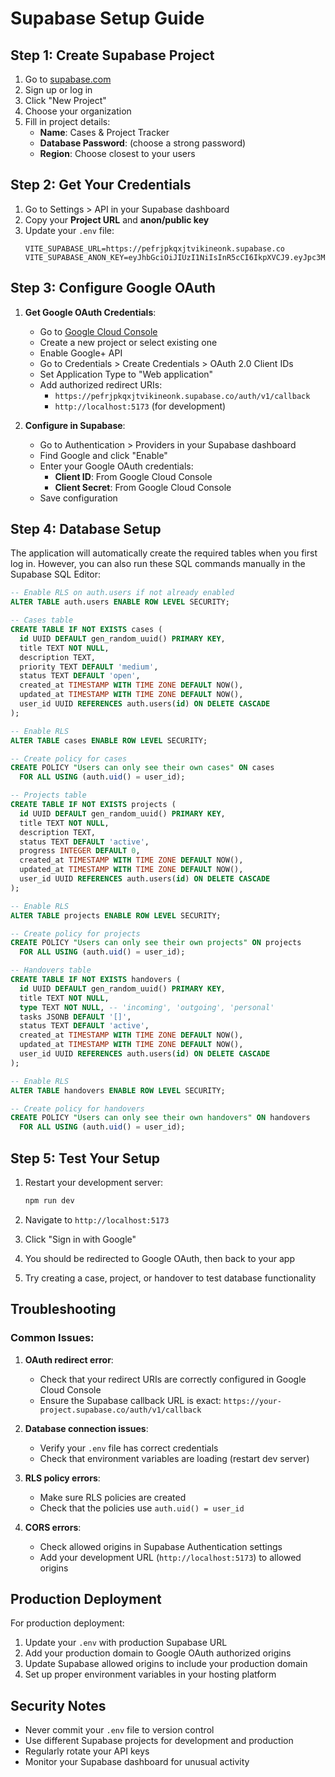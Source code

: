# Supabase Setup Guide

## Step 1: Create Supabase Project

1. Go to [supabase.com](https://supabase.com)
2. Sign up or log in
3. Click "New Project"
4. Choose your organization
5. Fill in project details:
   - **Name**: Cases & Project Tracker
   - **Database Password**: (choose a strong password)
   - **Region**: Choose closest to your users

## Step 2: Get Your Credentials

1. Go to Settings > API in your Supabase dashboard
2. Copy your **Project URL** and **anon/public key**
3. Update your `.env` file:
   ```
   VITE_SUPABASE_URL=https://pefrjpkqxjtvikineonk.supabase.co
   VITE_SUPABASE_ANON_KEY=eyJhbGciOiJIUzI1NiIsInR5cCI6IkpXVCJ9.eyJpc3MiOiJzdXBhYmFzZSIsInJlZiI6InBlZnJqcGtxeGp0dmlraW5lb25rIiwicm9sZSI6ImFub24iLCJpYXQiOjE3NTUyNDYwNzQsImV4cCI6MjA3MDgyMjA3NH0._gvFO1CYiks9xFFJ9ZrLJXNuLYbXHOnok2y5pEeRTOY
   ```

## Step 3: Configure Google OAuth

1. **Get Google OAuth Credentials**:
   - Go to [Google Cloud Console](https://console.cloud.google.com/)
   - Create a new project or select existing one
   - Enable Google+ API
   - Go to Credentials > Create Credentials > OAuth 2.0 Client IDs
   - Set Application Type to "Web application"
   - Add authorized redirect URIs:
     - `https://pefrjpkqxjtvikineonk.supabase.co/auth/v1/callback`
     - `http://localhost:5173` (for development)

2. **Configure in Supabase**:
   - Go to Authentication > Providers in your Supabase dashboard
   - Find Google and click "Enable"
   - Enter your Google OAuth credentials:
     - **Client ID**: From Google Cloud Console
     - **Client Secret**: From Google Cloud Console
   - Save configuration

## Step 4: Database Setup

The application will automatically create the required tables when you first log in. However, you can also run these SQL commands manually in the Supabase SQL Editor:

```sql
-- Enable RLS on auth.users if not already enabled
ALTER TABLE auth.users ENABLE ROW LEVEL SECURITY;

-- Cases table
CREATE TABLE IF NOT EXISTS cases (
  id UUID DEFAULT gen_random_uuid() PRIMARY KEY,
  title TEXT NOT NULL,
  description TEXT,
  priority TEXT DEFAULT 'medium',
  status TEXT DEFAULT 'open',
  created_at TIMESTAMP WITH TIME ZONE DEFAULT NOW(),
  updated_at TIMESTAMP WITH TIME ZONE DEFAULT NOW(),
  user_id UUID REFERENCES auth.users(id) ON DELETE CASCADE
);

-- Enable RLS
ALTER TABLE cases ENABLE ROW LEVEL SECURITY;

-- Create policy for cases
CREATE POLICY "Users can only see their own cases" ON cases
  FOR ALL USING (auth.uid() = user_id);

-- Projects table
CREATE TABLE IF NOT EXISTS projects (
  id UUID DEFAULT gen_random_uuid() PRIMARY KEY,
  title TEXT NOT NULL,
  description TEXT,
  status TEXT DEFAULT 'active',
  progress INTEGER DEFAULT 0,
  created_at TIMESTAMP WITH TIME ZONE DEFAULT NOW(),
  updated_at TIMESTAMP WITH TIME ZONE DEFAULT NOW(),
  user_id UUID REFERENCES auth.users(id) ON DELETE CASCADE
);

-- Enable RLS
ALTER TABLE projects ENABLE ROW LEVEL SECURITY;

-- Create policy for projects
CREATE POLICY "Users can only see their own projects" ON projects
  FOR ALL USING (auth.uid() = user_id);

-- Handovers table
CREATE TABLE IF NOT EXISTS handovers (
  id UUID DEFAULT gen_random_uuid() PRIMARY KEY,
  title TEXT NOT NULL,
  type TEXT NOT NULL, -- 'incoming', 'outgoing', 'personal'
  tasks JSONB DEFAULT '[]',
  status TEXT DEFAULT 'active',
  created_at TIMESTAMP WITH TIME ZONE DEFAULT NOW(),
  updated_at TIMESTAMP WITH TIME ZONE DEFAULT NOW(),
  user_id UUID REFERENCES auth.users(id) ON DELETE CASCADE
);

-- Enable RLS
ALTER TABLE handovers ENABLE ROW LEVEL SECURITY;

-- Create policy for handovers
CREATE POLICY "Users can only see their own handovers" ON handovers
  FOR ALL USING (auth.uid() = user_id);
```

## Step 5: Test Your Setup

1. Restart your development server:
   ```bash
   npm run dev
   ```

2. Navigate to `http://localhost:5173`

3. Click "Sign in with Google"

4. You should be redirected to Google OAuth, then back to your app

5. Try creating a case, project, or handover to test database functionality

## Troubleshooting

### Common Issues:

1. **OAuth redirect error**:
   - Check that your redirect URIs are correctly configured in Google Cloud Console
   - Ensure the Supabase callback URL is exact: `https://your-project.supabase.co/auth/v1/callback`

2. **Database connection issues**:
   - Verify your `.env` file has correct credentials
   - Check that environment variables are loading (restart dev server)

3. **RLS policy errors**:
   - Make sure RLS policies are created
   - Check that the policies use `auth.uid() = user_id`

4. **CORS errors**:
   - Check allowed origins in Supabase Authentication settings
   - Add your development URL (`http://localhost:5173`) to allowed origins

## Production Deployment

For production deployment:

1. Update your `.env` with production Supabase URL
2. Add your production domain to Google OAuth authorized origins
3. Update Supabase allowed origins to include your production domain
4. Set up proper environment variables in your hosting platform

## Security Notes

- Never commit your `.env` file to version control
- Use different Supabase projects for development and production
- Regularly rotate your API keys
- Monitor your Supabase dashboard for unusual activity
